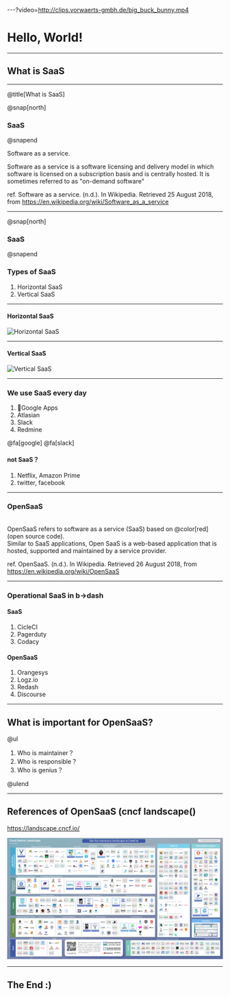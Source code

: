 ---?video=http://clips.vorwaerts-gmbh.de/big_buck_bunny.mp4

# Hello, World!

---

## What is SaaS

---

@title[What is SaaS]

@snap[north]
### SaaS
@snapend

Software as a service.

Software as a service is a software licensing and
delivery model in which software is licensed on
a subscription basis and is centrally hosted.
It is sometimes referred to as "on-demand software"

ref.
Software as a service. (n.d.). In Wikipedia. Retrieved 25 August 2018, from https://en.wikipedia.org/wiki/Software_as_a_service

---

@snap[north]
### SaaS
@snapend

### Types of SaaS

1. Horizontal SaaS
2. Vertical SaaS

---

#### Horizontal SaaS

![Horizontal SaaS](https://cdn-images-1.medium.com/max/1600/1*9wzUWCX6T05EN4ujqvzbwg.png)

---

#### Vertical SaaS

![Vertical SaaS](https://cdn-images-1.medium.com/max/1600/1*fvq5cip8liiGVCX0BsOnvA.png)

---

### We use SaaS every day

1. Google Apps
2. Atlasian
3. Slack
4. Redmine

@fa[google] @fa[slack]

#### not SaaS？
1. Netflix, Amazon Prime
2. twitter, facebook

---

### OpenSaaS
<br>
OpenSaaS refers to software as a service (SaaS)
based on @color[red](open source code).
<br>
Similar to SaaS applications, Open SaaS
is a web-based application that is hosted,
supported and maintained by a service provider.

ref.
OpenSaaS. (n.d.). In Wikipedia. Retrieved 26 August 2018, from https://en.wikipedia.org/wiki/OpenSaaS

---

### Operational SaaS in b→dash

#### SaaS
1. CicleCI
2. Pagerduty
3. Codacy

#### OpenSaaS
1. Orangesys
2. Logz.io
3. Redash
4. Discourse

---

## What is important for OpenSaaS?

@ul

1. Who is maintainer？
2. Who is responsible？
3. Who is genius？

@ulend

---

## References of OpenSaaS (cncf landscape()

https://landscape.cncf.io/

![cncf landscape](https://github.com/cncf/landscape/raw/master/landscape/CloudNativeLandscape_latest.png)

---

## The End :)